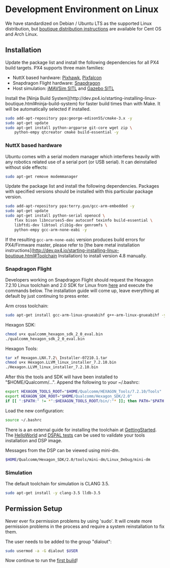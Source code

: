 # Development Environment on Linux

We have standardized on Debian / Ubuntu LTS as the supported Linux distribution, but [boutique distribution instructions](starting-installing-linux-boutique.md) are available for Cent OS and Arch Linux.

## Installation

Update the package list and install the following dependencies for all PX4 build targets. PX4 supports three main families:

  * NuttX based hardware: [Pixhawk](hardware-pixhawk.md), [Pixfalcon](hardware-pixfalcon.md)
  * Snapdragon Flight hardware: [Snapdragon](hardware-snapdragon.md)
  * Host simulation: [jMAVSim SITL](simulation-sitl.md) and [Gazebo SITL](simulation-gazebo.md)

<aside class="note">
Install the [Ninja Build System](http://dev.px4.io/starting-installing-linux-boutique.html#ninja-build-system) for faster build times than with Make. It will be automatically selected if installed.
</aside>

<div class="host-code"></div>

```sh
sudo add-apt-repository ppa:george-edison55/cmake-3.x -y
sudo apt-get update
sudo apt-get install python-argparse git-core wget zip \
    python-empy qtcreator cmake build-essential -y
```

### NuttX based hardware

Ubuntu comes with a serial modem manager which interferes heavily with any robotics related use of a serial port (or USB serial). It can deinstalled without side effects:

<div class="host-code"></div>

```sh
sudo apt-get remove modemmanager
```

Update the package list and install the following dependencies. Packages with specified versions should be installed with this particular package version.

<div class="host-code"></div>

```sh
sudo add-apt-repository ppa:terry.guo/gcc-arm-embedded -y
sudo apt-get update
sudo apt-get install python-serial openocd \
    flex bison libncurses5-dev autoconf texinfo build-essential \
    libftdi-dev libtool zlib1g-dev genromfs \
    python-empy gcc-arm-none-eabi -y
```

If the resulting `gcc-arm-none-eabi` version produces build errors for PX4/Firmware master, please refer to [the bare metal installation instructions](http://dev.px4.io/starting-installing-linux-boutique.html#Toolchain Installation) to install version 4.8 manually.

### Snapdragon Flight

Developers working on Snapdragon Flight should request the Hexagon 7.2.10 Linux toolchain and 2.0 SDK for Linux from [here](https://developer.qualcomm.com/software/hexagon-dsp-sdk/application) and execute the commands below. The installation guide will come up, leave everything at default by just continuing to press enter.

Arm cross toolchain:

<div class="host-code"></div>

```sh
sudo apt-get install gcc-arm-linux-gnueabihf g++-arm-linux-gnueabihf -y
```

Hexagon SDK:

<div class="host-code"></div>

```sh
chmod u+x qualcomm_hexagon_sdk_2_0_eval.bin
./qualcomm_hexagon_sdk_2_0_eval.bin
```

Hexagon Tools:

<div class="host-code"></div>

```sh
tar xf Hexagon.LNX.7.2\ Installer-07210.1.tar
chmod u+x Hexagon.LLVM_linux_installer_7.2.10.bin
./Hexagon.LLVM_linux_installer_7.2.10.bin
```

After this the tools and SDK will have been installed to "$HOME/Qualcomm/...". Append the following to your ~/.bashrc:

<div class="host-code"></div>

```sh
export HEXAGON_TOOLS_ROOT="$HOME/Qualcomm/HEXAGON_Tools/7.2.10/Tools"
export HEXAGON_SDK_ROOT="$HOME/Qualcomm/Hexagon_SDK/2.0"
if [[ ":$PATH:" != *":$HEXAGON_TOOLS_ROOT/bin/:"* ]]; then PATH="$PATH:$HEXAGON_TOOLS_ROOT/bin"; fi
```

Load the new configuration:

<div class="host-code"></div>

```sh
source ~/.bashrc
```

There is a an external guide for installing the toolchain at 
[GettingStarted](https://github.com/ATLFlight/ATLFlightDocs/blob/master/GettingStarted.md). The 
[HelloWorld](https://github.com/ATLFlight/HelloWorld) and [DSPAL tests](https://github.com/ATLFlight/dspal/tree/master/test/dspal_tester) can be used to validate your tools installation and DSP image.

Messages from the DSP can be viewed using mini-dm.

<div class="host-code"></div>

```sh
$HOME/Qualcomm/Hexagon_SDK/2.0/tools/mini-dm/Linux_Debug/mini-dm
```


### Simulation

The default toolchain for simulation is CLANG 3.5.

<div class="host-code"></div>

```sh
sudo apt-get install -y clang-3.5 lldb-3.5

```

## Permission Setup

<aside class="note">
Never ever fix permission problems by using 'sudo'. It will create more permission problems in the process and require a system reinstallation to fix them.
</aside>

The user needs to be added to the group "dialout":

<div class="host-code"></div>

```sh
sudo usermod -a -G dialout $USER
```

Now continue to run the [first build](starting-building.md)!
